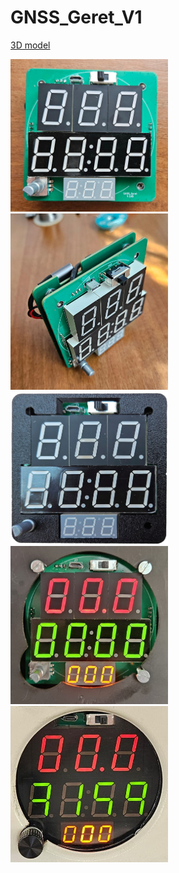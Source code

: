 # GNSS_Geret_V1

[3D model](https://github.com/xDocka15/GNSS_geret/blob/main/V1/3D_Print/stl/board.stl)

<img src="https://github.com/xDocka15/GNSS_geret/blob/main/V1/images/board1.jpg" width=50% height=50%>

<img src="https://github.com/xDocka15/GNSS_geret/blob/main/V1/images/board2.jpg" width=50% height=50%>

<img src="https://github.com/xDocka15/GNSS_geret/blob/main/V1/images/board4.png" width=50% height=50%>

<img src="https://github.com/xDocka15/GNSS_geret/blob/main/V1/images/board3.png" width=50% height=50%>

<img src="https://github.com/xDocka15/GNSS_geret/blob/main/V1/images/board5.png" width=50% height=50%>


